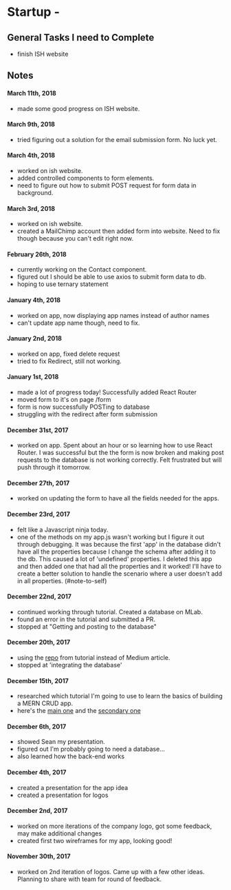 # Startup -  

## General Tasks I need to Complete
- finish ISH website

## Notes
#### March 11th, 2018
- made some good progress on ISH website.

#### March 9th, 2018
- tried figuring out a solution for the email submission form. No luck yet.

#### March 4th, 2018
- worked on ish website.
- added controlled components to form elements.
- need to figure out how to submit POST request for form data in background.

#### March 3rd, 2018
- worked on ish website. 
- created a MailChimp account then added form into website. Need to fix though because you can't edit right now.

#### February 26th, 2018
- currently working on the Contact component.
- figured out I should be able to use axios to submit form data to db.
- hoping to use ternary statement

#### January 4th, 2018
- worked on app, now displaying app names instead of author names
- can't update app name though, need to fix.

#### January 2nd, 2018
- worked on app, fixed delete request
- tried to fix Redirect, still not working.

#### January 1st, 2018
- made a lot of progress today! Successfully added React Router
- moved form to it's on page /form
- form is now successfully POSTing to database
- struggling with the redirect after form submission

#### December 31st, 2017
- worked on app. Spent about an hour or so learning how to use React Router. I was successful but the the form is now broken and making post requests to the database is not working correctly. Felt frustrated but will push through it tomorrow.

#### December 27th, 2017
- worked on updating the form to have all the fields needed for the apps.

#### December 23rd, 2017
- felt like a Javascript ninja today.
- one of the methods on my app.js wasn't working but I figure it out through debugging. It was because the first 'app' in the database didn't have all the properties because I change the schema after adding it to the db. This caused a lot of 'undefined' properties. I deleted this app and then added one that had all the properties and it worked! I'll have to create a better solution to handle the scenario where a user doesn't add in all properties. (#note-to-self)

#### December 22nd, 2017
- continued working through tutorial. Created a database on MLab. 
- found an error in the tutorial and submitted a PR.
- stopped at "Getting and posting to the database"

#### December 20th, 2017
- using the [repo](https://github.com/bryantheastronaut/mernCommentBox) from tutorial instead of Medium article.
- stopped at 'integrating the database'


#### December 15th, 2017
- researched which tutorial I'm going to use to learn the basics of building a MERN CRUD app.
- here's the [main one](https://medium.com/@bryantheastronaut/react-getting-started-the-mern-stack-tutorial-feat-es6-de1a2886be50) and the [secondary one](https://hashnode.com/post/react-tutorial-using-mern-stack-ciiyus9m700qqge53mer0isxz)

#### December 6th, 2017
- showed Sean my presentation. 
- figured out I'm probably going to need a database...
- also learned how the back-end works


#### December 4th, 2017
- created a presentation for the app idea
- created a presentation for logos

#### December 2nd, 2017
- worked on more iterations of the company logo, got some feedback, may make additional changes
- created first two wireframes for my app, looking good!

#### November 30th, 2017
- worked on 2nd iteration of logos. Came up with a few other ideas. Planning to share with team for round of feedback. 
 
